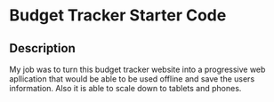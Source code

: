# Budget Tracker Starter Code

## Description 
My job was to turn this budget tracker website into a progressive web apllication that would be able to be used offline and save the users information. Also it is able to scale down to tablets and phones. 

